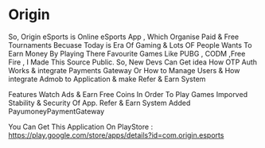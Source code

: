 # Origin

So, Origin eSports is Online eSports App , Which Organise Paid & Free Tournaments 
Becuase Today is Era Of Gaming & Lots OF People Wants To Earn Money  By Playing There Favourite Games
Like PUBG , CODM ,Free Fire , I Made This Source Public. So, New Devs Can Get idea How OTP Auth Works & integrate Payments Gateway
Or How to  Manage Users & How integrate Admob to Application & make Refer & Earn System

Features
Watch Ads & Earn Free Coins In Order To Play Games
Imporved Stability & Security Of App.
Refer & Earn System Added
PayumoneyPaymentGateway

You Can Get This Application On PlayStore : https://play.google.com/store/apps/details?id=com.origin.esports
